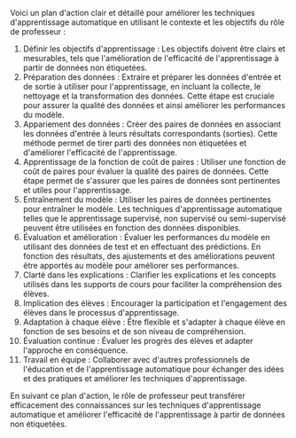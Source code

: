 Voici un plan d'action clair et détaillé pour améliorer les techniques d'apprentissage automatique en utilisant le contexte et les objectifs du rôle de professeur :

1. Définir les objectifs d'apprentissage : Les objectifs doivent être clairs et mesurables, tels que l'amélioration de l'efficacité de l'apprentissage à partir de données non étiquetées.
2. Préparation des données : Extraire et préparer les données d'entrée et de sortie à utiliser pour l'apprentissage, en incluant la collecte, le nettoyage et la transformation des données. Cette étape est cruciale pour assurer la qualité des données et ainsi améliorer les performances du modèle.
3. Appariement des données : Créer des paires de données en associant les données d'entrée à leurs résultats correspondants (sorties). Cette méthode permet de tirer parti des données non étiquetées et d'améliorer l'efficacité de l'apprentissage.
4. Apprentissage de la fonction de coût de paires : Utiliser une fonction de coût de paires pour évaluer la qualité des paires de données. Cette étape permet de s'assurer que les paires de données sont pertinentes et utiles pour l'apprentissage.
5. Entraînement du modèle : Utiliser les paires de données pertinentes pour entraîner le modèle. Les techniques d'apprentissage automatique telles que le apprentissage supervisé, non supervisé ou semi-supervisé peuvent être utilisées en fonction des données disponibles.
6. Évaluation et amélioration : Évaluer les performances du modèle en utilisant des données de test et en effectuant des prédictions. En fonction des résultats, des ajustements et des améliorations peuvent être apportés au modèle pour améliorer ses performances.
7. Clarté dans les explications : Clarifier les explications et les concepts utilisés dans les supports de cours pour faciliter la compréhension des élèves.
8. Implication des élèves : Encourager la participation et l'engagement des élèves dans le processus d'apprentissage.
9. Adaptation à chaque élève : Être flexible et s'adapter à chaque élève en fonction de ses besoins et de son niveau de compréhension.
10. Évaluation continue : Évaluer les progrès des élèves et adapter l'approche en conséquence.
11. Travail en équipe : Collaborer avec d'autres professionnels de l'éducation et de l'apprentissage automatique pour échanger des idées et des pratiques et améliorer les techniques d'apprentissage.

En suivant ce plan d'action, le rôle de professeur peut transférer efficacement des connaissances sur les techniques d'apprentissage automatique et améliorer l'efficacité de l'apprentissage à partir de données non étiquetées.